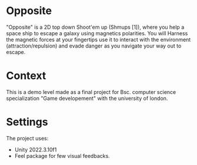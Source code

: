 # Opposite
"Opposite" is a 2D top down Shoot'em up (Shmups [1]), where you help a space ship to escape a galaxy using magnetics polarities.
You will Harness the magnetic forces at your fingertips use it to interact with the environment (attraction/repulsion) and evade danger as you navigate your way out to escape.

# Context
This is a demo level made as a final project for Bsc. computer science specialization "Game developement" with the university of london.

# Settings
The project uses:
- Unity 2022.3.10f1
- Feel package for few visual feedbacks.

 
